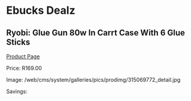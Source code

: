 
# Ebucks Dealz
## Ryobi: Glue Gun 80w In Carrt Case With 6 Glue Sticks
[Product Page](https://www.ebucks.com/web/shop/productSelected.do?prodId=315069772&catId=370101825)

Price: R169.00

Image: /web/cms/system/galleries/pics/prodimg/315069772_detail.jpg

Savings: 


	